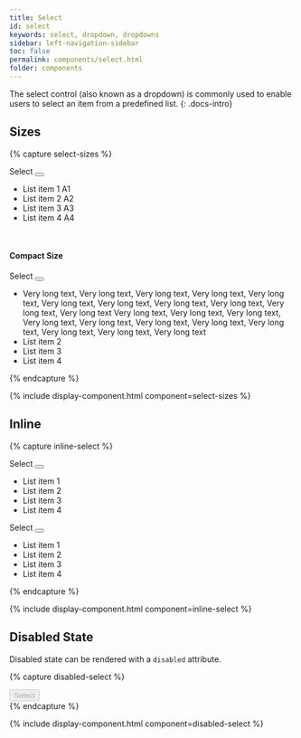 ```yaml
---
title: Select
id: select
keywords: select, dropdown, dropdowns
sidebar: left-navigation-sidebar
toc: false
permalink: components/select.html
folder: components
---
```


The select control (also known as a dropdown) is commonly used to enable users to select an item from a predefined list.
{: .docs-intro}

## Sizes

{% capture select-sizes %}
<div class="documentation-site-popover-container">
   <div class="fd-popover">
      <div class="fd-popover__control">
         <div class="fd-select">
             <div class="fd-select__control" aria-controls="h0C6A325" aria-expanded="false" aria-haspopup="true">
                 Select
                 <button class="fd-button fd-button--light sap-icon--slim-arrow-down fd-select__button"></button>
             </div>
          </div>
      </div>
      <div class="fd-popover__body fd-popover__body--no-arrow" aria-hidden="true" id="h0C6A325">
         <ul class="fd-dropdown-list" role="listbox">
            <li class="fd-dropdown-list__item is-selected" role="option">
               <span class="fd-dropdown-list__title">List item 1</span>
               <span class="fd-dropdown-list__secondary">A1</span>
            </li>
            <li class="fd-dropdown-list__item" role="option">
               <span class="fd-dropdown-list__title">List item 2</span>
               <span class="fd-dropdown-list__secondary">A2</span>
           </li>
            <li class="fd-dropdown-list__item" role="option">
               <span class="fd-dropdown-list__title">List item 3</span>
               <span class="fd-dropdown-list__secondary">A3</span>
            </li>
            <li class="fd-dropdown-list__item" role="option">
               <span class="fd-dropdown-list__title">List item 4</span>
               <span class="fd-dropdown-list__secondary">A4</span>
            </li>
         </ul>
      </div>
   </div>
</div>

<br />

<h4>Compact Size</h4>
<div class="documentation-site-popover-container">
   <div class="fd-popover">
      <div class="fd-popover__control">
         <div class="fd-select fd-select--compact">
            <div class="fd-select__control" aria-controls="h0C6A326" aria-expanded="false" aria-haspopup="true">
                Select
                <button class="fd-button fd-button--light sap-icon--slim-arrow-down fd-select__button"></button>
            </div>
         </div>
      </div>
      <div class="fd-popover__body fd-popover__body--no-arrow" aria-hidden="true" id="h0C6A326">
         <ul class="fd-dropdown-list fd-dropdown-list--compact" role="listbox">
            <li class="fd-dropdown-list__item" role="option">
               <span class="fd-dropdown-list__title">
                   Very long text, Very long text, Very long text, Very long text, Very long text, Very long text, Very long text, Very long text, Very long text, Very long text, Very long text
                   Very long text, Very long text, Very long text, Very long text, Very long text, Very long text, Very long text, Very long text, Very long text, Very long text, Very long text
               </span>
            </li>
            <li class="fd-dropdown-list__item" role="option">
               <span class="fd-dropdown-list__title">List item 2</span>
            </li>
            <li class="fd-dropdown-list__item" role="option">
               <span class="fd-dropdown-list__title">List item 3</span>
            </li>
            <li class="fd-dropdown-list__item" role="option">
               <span class="fd-dropdown-list__title">List item 4</span>
            </li>
         </ul>
      </div>
   </div>
</div>
{% endcapture %}

{% include display-component.html component=select-sizes %}

## Inline

{% capture inline-select %}
<div class="fd-popover">
   <div class="fd-popover__control">
      <div class="fd-select fd-select--inline">
        <div class="fd-select__control" aria-controls="h0C6A335" aria-expanded="false" aria-haspopup="true">
            Select
            <button class="fd-button fd-button--light sap-icon--slim-arrow-down fd-select__button"></button>
        </div>
      </div>
   </div>
   <div class="fd-popover__body fd-popover__body--no-arrow" aria-hidden="true" id="h0C6A335">
      <ul class="fd-dropdown-list fd-dropdown-list--no-border" role="listbox">
         <li class="fd-dropdown-list__item" role="option">
            <span class="fd-dropdown-list__title">List item 1</span>
         </li>
         <li class="fd-dropdown-list__item" role="option">
            <span class="fd-dropdown-list__title">List item 2</span>
         </li>
         <li class="fd-dropdown-list__item" role="option">
            <span class="fd-dropdown-list__title">List item 3</span>
         </li>
         <li class="fd-dropdown-list__item" role="option">
            <span class="fd-dropdown-list__title">List item 4</span>
         </li>
      </ul>
   </div>
</div>

<div class="fd-popover">
   <div class="fd-popover__control">
      <div class="fd-select fd-select--inline fd-select--compact">
        <div class="fd-select__control" aria-controls="h0C6A336" aria-expanded="false" aria-haspopup="true">
            Select
            <button class="fd-button fd-button--light sap-icon--slim-arrow-down fd-select__button"></button>
        </div>
      </div>
   </div>
   <div class="fd-popover__body fd-popover__body--no-arrow" aria-hidden="true" id="h0C6A336">
      <ul class="fd-dropdown-list fd-dropdown-list--no-border fd-dropdown-list--compact" role="listbox">
         <li class="fd-dropdown-list__item" role="option">
            <span class="fd-dropdown-list__title">List item 1</span>
         </li>
         <li class="fd-dropdown-list__item" role="option">
            <span class="fd-dropdown-list__title">List item 2</span>
         </li>
         <li class="fd-dropdown-list__item" role="option">
            <span class="fd-dropdown-list__title">List item 3</span>
         </li>
         <li class="fd-dropdown-list__item" role="option">
            <span class="fd-dropdown-list__title">List item 4</span>
         </li>
      </ul>
   </div>
</div>
{% endcapture %}

{% include display-component.html component=inline-select %}


## Disabled State

Disabled state can be rendered with a `disabled` attribute.

{% capture disabled-select %}
<div class="fd-select">
   <button class="fd-select__control" aria-controls="" aria-expanded="false" aria-haspopup="true" disabled>
      Select
   </button>
</div>
{% endcapture %}

{% include display-component.html component=disabled-select %}

